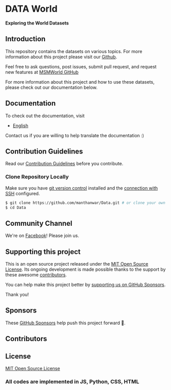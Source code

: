 # DATA World
**Exploring the World Datasets**

## Introduction
This repository contains the datasets on various topics. For more information about this project please visit our [Github](https://github.com/manthanwar).

Feel free to ask questions, post issues, submit pull request, and request new features at [MSMWorld GitHub](https://github.com/manthanwar/Data)

For more information about this project and how to use these datasets, please check out our documentation below.

## Documentation
To check out the documentation, visit

- [English](documentation.pdf)

Contact us if you are willing to help translate the documentation :)


## Contribution Guidelines

Read our [Contribution Guidelines](CONTRIBUTING.md) before you contribute.


### Clone Repository Locally

Make sure you have [git version control](https://git-scm.com/downloads) installed and the [connection with SSH](https://docs.github.com/en/authentication/connecting-to-github-with-ssh) configured.

```sh
$ git clone https://github.com/manthanwar/Data.git # or clone your own fork
$ cd Data
```

## Community Channel

We're on [Facebook](https://facebook.com/)! Please join us.


## Supporting this project

This is an open source project released under the [MIT Open Source License](LICENSE.md). Its ongoing development is made possible thanks to the support by these awesome [contributors](https://github.com/manthanwar/data#contributors).

You can help make this project better by [supporting us on GitHub Sponsors](https://github.com/sponsors/manthanwar).

Thank you!


## Sponsors

These [GitHub Sponsors](https://github.com/sponsors/data#sponsors) help push this project forward 🎉.


## Contributors


## License
[MIT Open Source License](LICENSE.md)

### All codes are implemented in JS, Python, CSS, HTML
